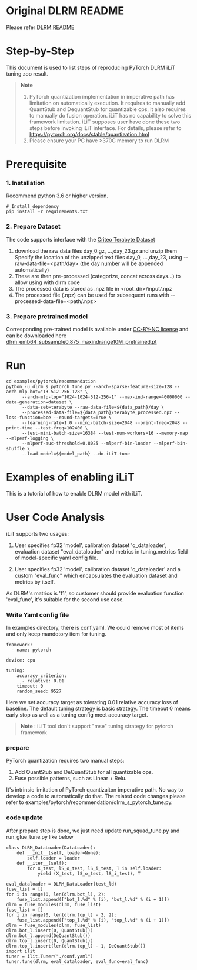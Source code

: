 Original DLRM README
============

Please refer [DLRM README](https://github.com/facebookresearch/dlrm/blob/master/README.md)

Step-by-Step
============

This document is used to list steps of reproducing PyTorch DLRM iLiT tuning zoo result.

> **Note**
>
> 1. PyTorch quantization implementation in imperative path has limitation on automatically execution.
> It requires to manually add QuantStub and DequantStub for quantizable ops, it also requires to manually do fusion operation.
> iLiT has no capability to solve this framework limitation. iLiT supposes user have done these two steps before invoking iLiT interface.
> For details, please refer to https://pytorch.org/docs/stable/quantization.html
> 2. Please  ensure your PC have >370G memory to run DLRM 

# Prerequisite

### 1. Installation
  Recommend python 3.6 or higher version.

  ```Shell
  # Install dependency
  pip install -r requirements.txt
  ```

### 2. Prepare Dataset

  The code supports interface with the [Criteo Terabyte Dataset](https://labs.criteo.com/2013/12/download-terabyte-click-logs/)
  1. download the raw data files day_0.gz, ...,day_23.gz and unzip them Specify the location of the unzipped text files day_0, ...,day_23, using --raw-data-file=<path/day> (the day number will be appended automatically)
  2. These are then pre-processed (categorize, concat across days...) to allow using with dlrm code
  3. The processed data is stored as .npz file in <root_dir>/input/.npz
  4. The processed file (.npz) can be used for subsequent runs with --processed-data-file=<path/.npz>
   
### 3. Prepare pretrained model
  Corresponding pre-trained model is available under [CC-BY-NC license](https://creativecommons.org/licenses/by-nc/2.0/) and can be downloaded here [dlrm_emb64_subsample0.875_maxindrange10M_pretrained.pt](https://dlrm.s3-us-west-1.amazonaws.com/models/tb0875_10M.pt)

# Run

  ```Shell
  cd examples/pytorch/recommendation
  python -u dlrm_s_pytorch_tune.py --arch-sparse-feature-size=128 --arch-mlp-bot="13-512-256-128" \
        --arch-mlp-top="1024-1024-512-256-1" --max-ind-range=40000000 --data-generation=dataset \
        --data-set=terabyte --raw-data-file=${data_path}/day \ 
        --processed-data-file=${data_path}/terabyte_processed.npz --loss-function=bce --round-targets=True \
        --learning-rate=1.0 --mini-batch-size=2048 --print-freq=2048 --print-time --test-freq=102400 \
        --test-mini-batch-size=16384 --test-num-workers=16 --memory-map --mlperf-logging \
        --mlperf-auc-threshold=0.8025 --mlperf-bin-loader --mlperf-bin-shuffle \
        --load-model=${model_path} --do-iLiT-tune
  ```

Examples of enabling iLiT
=========================

This is a tutorial of how to enable DLRM model with iLiT.

# User Code Analysis

iLiT supports two usages:

1. User specifies fp32 'model', calibration dataset 'q_dataloader', evaluation dataset "eval_dataloader" and metrics in tuning.metrics field of model-specific yaml config file.

2. User specifies fp32 'model', calibration dataset 'q_dataloader' and a custom "eval_func" which encapsulates the evaluation dataset and metrics by itself.

As DLRM's matrics is 'f1', so customer should provide evaluation function 'eval_func', it's suitable for the second use case.

### Write Yaml config file
In examples directory, there is conf.yaml. We could remove most of items and only keep mandotory item for tuning.
```
framework:
  - name: pytorch

device: cpu

tuning:
    accuracy_criterion:
      - relative: 0.01
    timeout: 0
    random_seed: 9527
```
Here we set accuracy target as tolerating 0.01 relative accuracy loss of baseline. The default tuning strategy is basic strategy. The timeout 0 means early stop as well as a tuning config meet accuracy target.
> **Note** : iLiT tool don't support "mse" tuning strategy for pytorch framework

### prepare
PyTorch quantization requires two manual steps:

  1. Add QuantStub and DeQuantStub for all quantizable ops.
  2. Fuse possible patterns, such as Linear + Relu.

It's intrinsic limitation of PyTorch quantizaiton imperative path. No way to develop a code to automatically do that.
The related code changes please refer to examples/pytorch/recommendation/dlrm_s_pytorch_tune.py.

### code update
After prepare step is done, we just need update run_squad_tune.py and run_glue_tune.py like below
```
class DLRM_DataLoader(DataLoader):
    def __init__(self, loader=None):
        self.loader = loader
    def __iter__(self):
        for X_test, lS_o_test, lS_i_test, T in self.loader:
            yield (X_test, lS_o_test, lS_i_test), T
```

```
eval_dataloader = DLRM_DataLoader(test_ld)
fuse_list = []
for i in range(0, len(dlrm.bot_l), 2):
    fuse_list.append(["bot_l.%d" % (i), "bot_l.%d" % (i + 1)])
dlrm = fuse_modules(dlrm, fuse_list)
fuse_list = []
for i in range(0, len(dlrm.top_l) - 2, 2):
    fuse_list.append(["top_l.%d" % (i), "top_l.%d" % (i + 1)])
dlrm = fuse_modules(dlrm, fuse_list)
dlrm.bot_l.insert(0, QuantStub())
dlrm.bot_l.append(DeQuantStub())
dlrm.top_l.insert(0, QuantStub())
dlrm.top_l.insert(len(dlrm.top_l) - 1, DeQuantStub())
import ilit
tuner = ilit.Tuner("./conf.yaml")
tuner.tune(dlrm, eval_dataloader, eval_func=eval_func)
```

